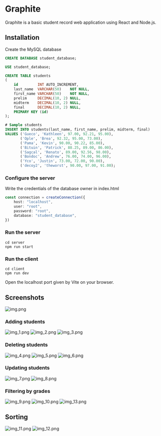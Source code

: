 # Graphite

Graphite is a basic student record web application using React and Node.js.

## Installation

Create the MySQL database
```SQL
CREATE DATABASE student_database;

USE student_database;

CREATE TABLE students
(
    id         INT AUTO_INCREMENT,
    last_name  VARCHAR(50)    NOT NULL,
    first_name VARCHAR(50)    NOT NULL,
    prelim     DECIMAL(10, 2) NULL,
    midterm    DECIMAL(10, 2) NULL,
    final      DECIMAL(10, 2) NULL,
    PRIMARY KEY (id)
);

# Sample students
INSERT INTO students(last_name, first_name, prelim, midterm, final)
VALUES ('Gueco', 'Kathleen', 97.00, 92.21, 95.00),
       ('Ople', 'Brea', 92.32, 95.00, 73.00),
       ('Pama', 'Kevin', 90.00, 90.22, 85.00),
       ('Bituin', 'Patrick', 88.25, 89.00, 86.00),
       ('Sagcal', 'Renato', 89.00, 92.56, 98.00),
       ('Bondoc', 'Andrew', 76.00, 74.00, 96.00),
       ('Yco', 'Justin', 73.00, 72.00, 90.00),
       ('decoy2', 'theworst', 90.00, 97.00, 91.00);
```

### Configure the server
Write the credentials of the database owner in index.html
```typescript
const connection = createConnection({
    host: "localhost",
    user: "root",
    password: "root",
    database: "student_database",
})
```

### Run the server

```
cd server
npm run start
```

### Run the client
```
cd client
npm run dev
```
Open the localhost port given by Vite on your browser.

## Screenshots

![img.png](screenshots/img.png)

### Adding students
![img_1.png](screenshots/img_1.png)
![img_2.png](screenshots/img_2.png)
![img_3.png](screenshots/img_3.png)

### Deleting students
![img_4.png](screenshots/img_4.png)
![img_5.png](screenshots/img_5.png)
![img_6.png](screenshots/img_6.png)

### Updating students
![img_7.png](screenshots/img_7.png)
![img_8.png](screenshots/img_8.png)

### Filtering by grades
![img_9.png](screenshots/img_9.png)
![img_10.png](screenshots/img_10.png)
![img_13.png](screenshots/img_13.png)

## Sorting
![img_11.png](screenshots/img_11.png)
![img_12.png](screenshots/img_12.png)